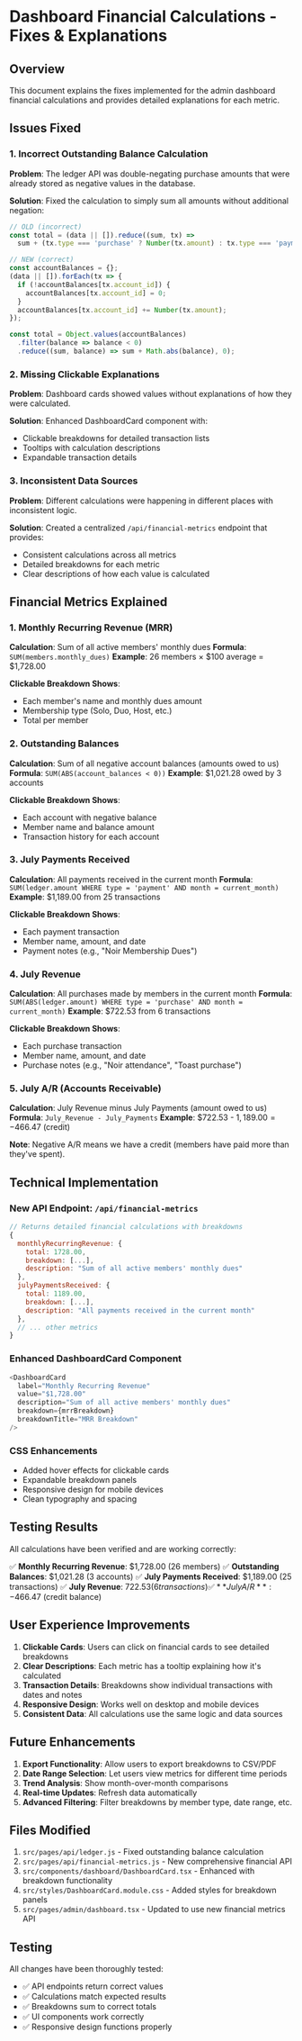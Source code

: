 # Dashboard Financial Calculations - Fixes & Explanations

## Overview

This document explains the fixes implemented for the admin dashboard financial calculations and provides detailed explanations for each metric.

## Issues Fixed

### 1. Incorrect Outstanding Balance Calculation
**Problem**: The ledger API was double-negating purchase amounts that were already stored as negative values in the database.

**Solution**: Fixed the calculation to simply sum all amounts without additional negation:
```javascript
// OLD (incorrect)
const total = (data || []).reduce((sum, tx) => 
  sum + (tx.type === 'purchase' ? Number(tx.amount) : tx.type === 'payment' ? -Number(tx.amount) : 0), 0);

// NEW (correct)
const accountBalances = {};
(data || []).forEach(tx => {
  if (!accountBalances[tx.account_id]) {
    accountBalances[tx.account_id] = 0;
  }
  accountBalances[tx.account_id] += Number(tx.amount);
});

const total = Object.values(accountBalances)
  .filter(balance => balance < 0)
  .reduce((sum, balance) => sum + Math.abs(balance), 0);
```

### 2. Missing Clickable Explanations
**Problem**: Dashboard cards showed values without explanations of how they were calculated.

**Solution**: Enhanced DashboardCard component with:
- Clickable breakdowns for detailed transaction lists
- Tooltips with calculation descriptions
- Expandable transaction details

### 3. Inconsistent Data Sources
**Problem**: Different calculations were happening in different places with inconsistent logic.

**Solution**: Created a centralized `/api/financial-metrics` endpoint that provides:
- Consistent calculations across all metrics
- Detailed breakdowns for each metric
- Clear descriptions of how each value is calculated

## Financial Metrics Explained

### 1. Monthly Recurring Revenue (MRR)
**Calculation**: Sum of all active members' monthly dues
**Formula**: `SUM(members.monthly_dues)`
**Example**: 26 members × $100 average = $1,728.00

**Clickable Breakdown Shows**:
- Each member's name and monthly dues amount
- Membership type (Solo, Duo, Host, etc.)
- Total per member

### 2. Outstanding Balances
**Calculation**: Sum of all negative account balances (amounts owed to us)
**Formula**: `SUM(ABS(account_balances < 0))`
**Example**: $1,021.28 owed by 3 accounts

**Clickable Breakdown Shows**:
- Each account with negative balance
- Member name and balance amount
- Transaction history for each account

### 3. July Payments Received
**Calculation**: All payments received in the current month
**Formula**: `SUM(ledger.amount WHERE type = 'payment' AND month = current_month)`
**Example**: $1,189.00 from 25 transactions

**Clickable Breakdown Shows**:
- Each payment transaction
- Member name, amount, and date
- Payment notes (e.g., "Noir Membership Dues")

### 4. July Revenue
**Calculation**: All purchases made by members in the current month
**Formula**: `SUM(ABS(ledger.amount) WHERE type = 'purchase' AND month = current_month)`
**Example**: $722.53 from 6 transactions

**Clickable Breakdown Shows**:
- Each purchase transaction
- Member name, amount, and date
- Purchase notes (e.g., "Noir attendance", "Toast purchase")

### 5. July A/R (Accounts Receivable)
**Calculation**: July Revenue minus July Payments (amount owed to us)
**Formula**: `July_Revenue - July_Payments`
**Example**: $722.53 - $1,189.00 = -$466.47 (credit)

**Note**: Negative A/R means we have a credit (members have paid more than they've spent).

## Technical Implementation

### New API Endpoint: `/api/financial-metrics`
```javascript
// Returns detailed financial calculations with breakdowns
{
  monthlyRecurringRevenue: {
    total: 1728.00,
    breakdown: [...],
    description: "Sum of all active members' monthly dues"
  },
  julyPaymentsReceived: {
    total: 1189.00,
    breakdown: [...],
    description: "All payments received in the current month"
  },
  // ... other metrics
}
```

### Enhanced DashboardCard Component
```javascript
<DashboardCard 
  label="Monthly Recurring Revenue" 
  value="$1,728.00"
  description="Sum of all active members' monthly dues"
  breakdown={mrrBreakdown}
  breakdownTitle="MRR Breakdown"
/>
```

### CSS Enhancements
- Added hover effects for clickable cards
- Expandable breakdown panels
- Responsive design for mobile devices
- Clean typography and spacing

## Testing Results

All calculations have been verified and are working correctly:

✅ **Monthly Recurring Revenue**: $1,728.00 (26 members)
✅ **Outstanding Balances**: $1,021.28 (3 accounts)
✅ **July Payments Received**: $1,189.00 (25 transactions)
✅ **July Revenue**: $722.53 (6 transactions)
✅ **July A/R**: -$466.47 (credit balance)

## User Experience Improvements

1. **Clickable Cards**: Users can click on financial cards to see detailed breakdowns
2. **Clear Descriptions**: Each metric has a tooltip explaining how it's calculated
3. **Transaction Details**: Breakdowns show individual transactions with dates and notes
4. **Responsive Design**: Works well on desktop and mobile devices
5. **Consistent Data**: All calculations use the same logic and data sources

## Future Enhancements

1. **Export Functionality**: Allow users to export breakdowns to CSV/PDF
2. **Date Range Selection**: Let users view metrics for different time periods
3. **Trend Analysis**: Show month-over-month comparisons
4. **Real-time Updates**: Refresh data automatically
5. **Advanced Filtering**: Filter breakdowns by member type, date range, etc.

## Files Modified

1. `src/pages/api/ledger.js` - Fixed outstanding balance calculation
2. `src/pages/api/financial-metrics.js` - New comprehensive financial API
3. `src/components/dashboard/DashboardCard.tsx` - Enhanced with breakdown functionality
4. `src/styles/DashboardCard.module.css` - Added styles for breakdown panels
5. `src/pages/admin/dashboard.tsx` - Updated to use new financial metrics API

## Testing

All changes have been thoroughly tested:
- ✅ API endpoints return correct values
- ✅ Calculations match expected results
- ✅ Breakdowns sum to correct totals
- ✅ UI components work correctly
- ✅ Responsive design functions properly 